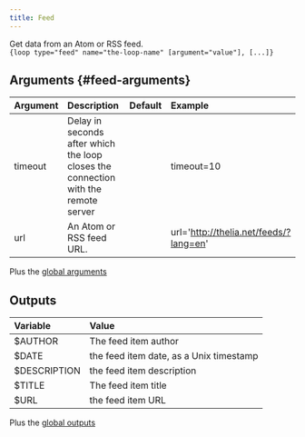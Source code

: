 ```yaml
---
title: Feed
---
```


Get data from an Atom or RSS feed.   
`{loop type="feed" name="the-loop-name" [argument="value"], [...]}`

## Arguments {#feed-arguments}

| Argument | Description                                                                        | Default | Example                                |
|----------|:-----------------------------------------------------------------------------------|:-------:|:---------------------------------------|
| timeout  | Delay in seconds after which the loop closes the connection with the remote server |         | timeout=10                             |
| url      | An Atom or RSS feed URL.                                                           |         | url='http://thelia.net/feeds/?lang=en' |

Plus the [global arguments](./global_arguments)

## Outputs

| Variable     | Value                                   |
|:-------------|:----------------------------------------|
| $AUTHOR      | The feed item author                    |
| $DATE        | the feed item date, as a Unix timestamp |
| $DESCRIPTION | the feed item description               |
| $TITLE       | The feed item title                     |
| $URL         | the feed item URL                       |

Plus the [global outputs](./global_outputs)
